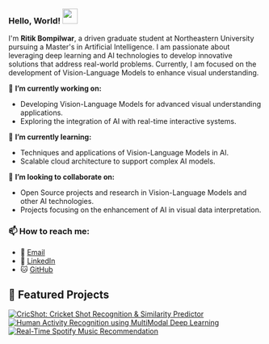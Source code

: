 ### Hello, World! <img src="https://raw.githubusercontent.com/MartinHeinz/MartinHeinz/master/wave.gif" width="30px">

I'm **Ritik Bompilwar**, a driven graduate student at Northeastern University pursuing a Master's in Artificial Intelligence. I am passionate about leveraging deep learning and AI technologies to develop innovative solutions that address real-world problems. Currently, I am focused on the development of Vision-Language Models to enhance visual understanding.

🔭 **I’m currently working on:**
- Developing Vision-Language Models for advanced visual understanding applications.
- Exploring the integration of AI with real-time interactive systems.

🌱 **I’m currently learning:**
- Techniques and applications of Vision-Language Models in AI.
- Scalable cloud architecture to support complex AI models.

👯 **I’m looking to collaborate on:**
- Open Source projects and research in Vision-Language Models and other AI technologies.
- Projects focusing on the enhancement of AI in visual data interpretation.

### 📫 How to reach me:
- 📧 [Email](mailto:bompilwar.r@northeastern.edu)
- 🔗 [LinkedIn](https://www.linkedin.com/in/ritik-bompilwar/)
- 🐱 [GitHub](https://github.com/RITIK-12)

## 🚀 Featured Projects
<a href="https://github.com/RITIK-12/CricketShotClassification">
  <img align="center" src="https://github-readme-stats.vercel.app/api/pin/?username=RITIK-12&repo=CricketShotClassification&title_color=ffffff&text_color=c9cacc&icon_color=2bbc8a&bg_color=1d1f21" alt="CricShot: Cricket Shot Recognition & Similarity Predictor"/>
</a>

<a href="https://github.com/RITIK-12/HAR">
  <img align="center" src="https://github-readme-stats.vercel.app/api/pin/?username=RITIK-12&repo=HAR&title_color=ffffff&text_color=c9cacc&icon_color=2bbc8a&bg_color=1d1f21" alt="Human Activity Recognition using MultiModal Deep Learning"/>
</a>

<a href="https://github.com/RITIK-12/Real-Time-Spotify-Music-Recommendation">
  <img align="center" src="https://github-readme-stats.vercel.app/api/pin/?username=RITIK-12&repo=MusicRecommendation&title_color=ffffff&text_color=c9cacc&icon_color=2bbc8a&bg_color=1d1f21" alt="Real-Time Spotify Music Recommendation"/>
</a>
